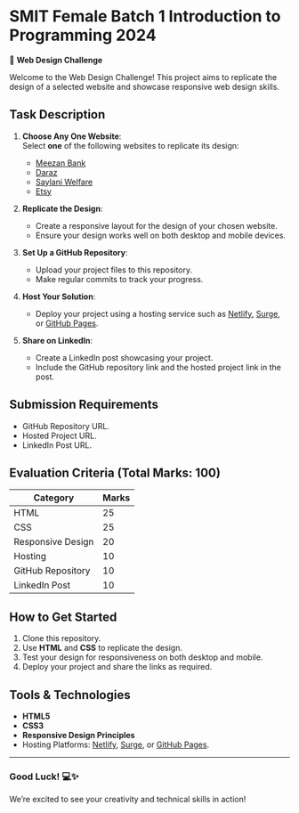 # SMIT Female Batch 1 Introduction to Programming 2024  

🎨 **Web Design Challenge**  

Welcome to the Web Design Challenge! This project aims to replicate the design of a selected website and showcase responsive web design skills.  

## Task Description  

1. **Choose Any One Website**:  
   Select **one** of the following websites to replicate its design:  
   - [Meezan Bank](https://www.meezanbank.com/)  
   - [Daraz](https://www.daraz.pk/#)  
   - [Saylani Welfare](https://saylaniwelfare.com/)  
   - [Etsy](https://www.etsy.com/)  

2. **Replicate the Design**:  
   - Create a responsive layout for the design of your chosen website.  
   - Ensure your design works well on both desktop and mobile devices.  

3. **Set Up a GitHub Repository**:  
   - Upload your project files to this repository.  
   - Make regular commits to track your progress.  

4. **Host Your Solution**:  
   - Deploy your project using a hosting service such as [Netlify](https://www.netlify.com/), [Surge](https://surge.sh/), or [GitHub Pages](https://pages.github.com/).  

5. **Share on LinkedIn**:  
   - Create a LinkedIn post showcasing your project.  
   - Include the GitHub repository link and the hosted project link in the post.  

## Submission Requirements  

- GitHub Repository URL.  
- Hosted Project URL.  
- LinkedIn Post URL.  

## Evaluation Criteria (Total Marks: 100)  

| **Category**       | **Marks** |  
|---------------------|-----------|  
| HTML               | 25        |  
| CSS                | 25        |  
| Responsive Design   | 20        |  
| Hosting            | 10        |  
| GitHub Repository  | 10        |  
| LinkedIn Post      | 10        |  

## How to Get Started  

1. Clone this repository.  
2. Use **HTML** and **CSS** to replicate the design.  
3. Test your design for responsiveness on both desktop and mobile.  
4. Deploy your project and share the links as required.  

## Tools & Technologies  

- **HTML5**  
- **CSS3**  
- **Responsive Design Principles**  
- Hosting Platforms: [Netlify](https://www.netlify.com/), [Surge](https://surge.sh/), or [GitHub Pages](https://pages.github.com/).  

---

### Good Luck! 💻✨  

We’re excited to see your creativity and technical skills in action!
